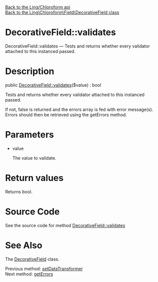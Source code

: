 [Back to the Ling/Chloroform api](https://github.com/lingtalfi/Chloroform/blob/master/doc/api/Ling/Chloroform.md)<br>
[Back to the Ling\Chloroform\Field\DecorativeField class](https://github.com/lingtalfi/Chloroform/blob/master/doc/api/Ling/Chloroform/Field/DecorativeField.md)


DecorativeField::validates
================



DecorativeField::validates — Tests and returns whether every validator attached to this instanced passed.




Description
================


public [DecorativeField::validates](https://github.com/lingtalfi/Chloroform/blob/master/doc/api/Ling/Chloroform/Field/DecorativeField/validates.md)($value) : bool




Tests and returns whether every validator attached to this instanced passed.

If not, false is returned and the errors array is fed with error message(s).
Errors should then be retrieved using the getErrors method.




Parameters
================


- value

    The value to validate.


Return values
================

Returns bool.








Source Code
===========
See the source code for method [DecorativeField::validates](https://github.com/lingtalfi/Chloroform/blob/master/Field/DecorativeField.php#L99-L102)


See Also
================

The [DecorativeField](https://github.com/lingtalfi/Chloroform/blob/master/doc/api/Ling/Chloroform/Field/DecorativeField.md) class.

Previous method: [setDataTransformer](https://github.com/lingtalfi/Chloroform/blob/master/doc/api/Ling/Chloroform/Field/DecorativeField/setDataTransformer.md)<br>Next method: [getErrors](https://github.com/lingtalfi/Chloroform/blob/master/doc/api/Ling/Chloroform/Field/DecorativeField/getErrors.md)<br>


